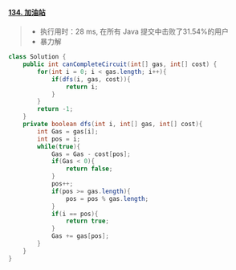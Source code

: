 #### [134. 加油站](https://leetcode-cn.com/problems/gas-station/)

> - 执行用时：28 ms, 在所有 Java 提交中击败了31.54%的用户
> - 暴力解

```java
class Solution {
    public int canCompleteCircuit(int[] gas, int[] cost) {
        for(int i = 0; i < gas.length; i++){
            if(dfs(i, gas, cost)){
                return i;
            }
        }
        return -1;
    }
    private boolean dfs(int i, int[] gas, int[] cost){
        int Gas = gas[i];
        int pos = i;
        while(true){
            Gas = Gas - cost[pos];
            if(Gas < 0){
                return false;
            }
            pos++;
            if(pos >= gas.length){
                pos = pos % gas.length;
            }
            if(i == pos){
                return true;
            }
            Gas += gas[pos];
        }
    }
}
```

